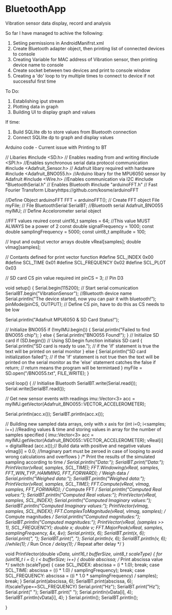 # BluetoothApp
Vibration sensor data display, record and analysis

So far I have managed to achive the following:

1) Setiing permissions in AndroidManifrst.xml
2) Create Bluetooth adapter object, then printing list of connected devices to console
3) Creating Variable for MAC address of Vibration sensor, then printing device name to console
4) Create socket between two devices and print to console window
5) Creating a 'do' loop to try multiple times to connect to device if not successful first time

To Do:

1) Establishing iput stream
2) Plotting data in graph
3) Building UI to display graph and values

If time:
1) Build SQLlite db to store values from Bluetooth connection
2) Connect SQLlite dp to graph and display values


Arduino code - Current issue with Printing to BT

// Libaries
#include <SD.h>                 // Enables reading from and writing
#include <SPI.h>                //Enables synchronous serial data protocol communication
#include <Adafruit_Sensor.h>    // Adafruit libary required with hardware
#include <Adafruit_BNO055.h>   //Arduino libary for the MPU6050 sensor by Adafruit
#include <Wire.h>               //Enables communication via I2C
#include "BluetoothSerial.h"    // Enables Bluetooth
#include "arduinoFFT.h"         // Fast Fourier Transform Libaryhttps://github.com/kosme/arduinoFFT

//Define Object
arduinoFFT FFT = arduinoFFT(); // Create FFT object
File myFile; // File
BluetoothSerial SerialBT; //Bluetooth serial
Adafruit_BNO055 myIMU; // Define Accelorometer serial object

//FFT values reuired
const uint16_t samples = 64; //This value MUST ALWAYS be a power of 2
const double signalFrequency = 1000;
const double samplingFrequency = 5000;
const uint8_t amplitude = 100;

// Input and output vector arrays
double vReal[samples];
double vImag[samples];

// Contants defined for print vector function
#define SCL_INDEX 0x00
#define SCL_TIME 0x01
#define SCL_FREQUENCY 0x02
#define SCL_PLOT 0x03

// SD card CS pin value required
int pinCS = 3; // Pin D3

void setup()
{
  Serial.begin(115200); // Start serial comunication
  SerialBT.begin("VibrationSensor"); //Bluetooth device name
  Serial.println("The device started, now you can pair it with bluetooth!");
  pinMode(pinCS, OUTPUT); // Define CS pin, have to do this as CS needs to be low
  
  Serial.println("Adafruit MPU6050  & SD Card Status!");

  // Initialize BNO055
  if (!myIMU.begin()) {
    Serial.println("Failed to find BNO055 chip");
    } else {
        Serial.println("BNO055 Found!");
    }
  // Initialize SD card
  if (SD.begin()) // Using SD.begin function initialsis SD card
  {
    Serial.println("SD card is ready to use."); // if the 'if' statement is true the text will be printed on serial monitor
  } else
  {
    Serial.println("SD card initialization failed"); // if the 'if' statement is not true then the text will be printed on the serial monitor as the 'else' statement catches the false if
    return; // return means the program will be termintaed
  }
  myFile = SD.open("/BNO055.txt", FILE_WRITE);
}

void loop()
{
  // Initialise Bluetooth
    SerialBT.write(Serial.read());
    Serial.write(SerialBT.read());

  // Get new sensor events with readings
  imu::Vector<3> acc = myIMU.getVector(Adafruit_BNO055::VECTOR_ACCELEROMETER);
  
  Serial.println(acc.x());
  SerialBT.println(acc.x());

  // Building new sampled data arrays, only with x axis
  for (int i=0; i<samples; i++) //Reading values & time and storing values in array for the number of samples specified
  {
    imu::Vector<3> acc = myIMU.getVector(Adafruit_BNO055::VECTOR_ACCELEROMETER);
    vReal[i] = digitalRead (acc.x());// Build data with positive and negative values
    vImag[i] = 0.0; //Imaginary part must be zeroed in case of looping to avoid wrong calculations and overflows
  }
  /* Print the results of the simulated sampling according to time */
  Serial.println("Data:");
  SerialBT.print("Data:");
  PrintVector(vReal, samples, SCL_TIME);
  FFT.Windowing(vReal, samples, FFT_WIN_TYP_HAMMING, FFT_FORWARD);  /* Weigh data */
  Serial.println("Weighed data:");
  SerialBT.println("Weighed data:");
  PrintVector(vReal, samples, SCL_TIME);
  FFT.Compute(vReal, vImag, samples, FFT_FORWARD); /* Compute FFT */
  Serial.println("Computed Real values:");
  SerialBT.println("Computed Real values:");
  PrintVector(vReal, samples, SCL_INDEX);
  Serial.println("Computed Imaginary values:");
  SerialBT.println("Computed Imaginary values:");
  PrintVector(vImag, samples, SCL_INDEX);
  FFT.ComplexToMagnitude(vReal, vImag, samples); /* Compute magnitudes */
  Serial.println("Computed magnitudes:");
  SerialBT.println("Computed magnitudes:");
  PrintVector(vReal, (samples >> 1), SCL_FREQUENCY);
  double x;
  double v;
  FFT.MajorPeak(vReal, samples, samplingFrequency, &x, &v);
  Serial.print(x, 6);
  SerialBT.print(x, 6);
  Serial.print(", ");
  SerialBT.print(", ");
  Serial.println(v, 6);
  SerialBT.println(v, 6);
  //while(1); /* Run Once */
  delay(1); /* Repeat after delay */
}

void PrintVector(double *vData, uint16_t bufferSize, uint8_t scaleType)
{
  for (uint16_t i = 0; i < bufferSize; i++)
  {
    double abscissa;
    /* Print abscissa value */
    switch (scaleType)
    {
      case SCL_INDEX:
        abscissa = (i * 1.0);
  break;
      case SCL_TIME:
        abscissa = ((i * 1.0) / samplingFrequency);
  break;
      case SCL_FREQUENCY:
        abscissa = ((i * 1.0 * samplingFrequency) / samples);
  break;
    }
    Serial.print(abscissa, 6);
    SerialBT.print(abscissa, 6);
    if(scaleType==SCL_FREQUENCY)
      Serial.print("Hz");
      SerialBT.print("Hz");
      Serial.print(" ");
      SerialBT.print(" ");
      Serial.println(vData[i], 4);
      SerialBT.println(vData[i], 4);
  }
  Serial.println();
  SerialBT.println();

}
